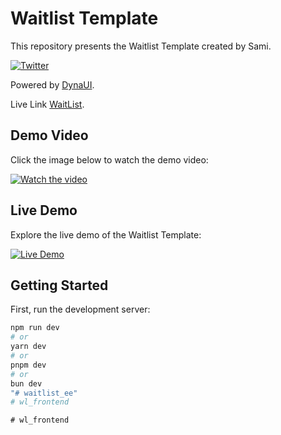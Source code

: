 # Waitlist Template

This repository presents the Waitlist Template created by Sami.

[![Twitter](https://img.shields.io/twitter/follow/DynauiDesign?style=social)](https://twitter.com/DynauiDesign)

Powered by [DynaUI](https://www.dynaui.design/).

Live Link [WaitList](https://waitlist-template-1s9wxifi4-samicostoxs-projects.vercel.app/).

## Demo Video

Click the image below to watch the demo video:

[![Watch the video](https://res.cloudinary.com/dl2adjye7/image/upload/v1719665629/Screenshot_2024-06-29_at_13.52.54_cmjmyf.png)](https://youtu.be/MZbj8zKEFsE)

## Live Demo

Explore the live demo of the Waitlist Template:

[![Live Demo](https://img.shields.io/badge/Live%20Demo-Visit%20Now-blue)](https://waitlist-template-1s9wxifi4-samicostoxs-projects.vercel.app/)

## Getting Started

First, run the development server:

```bash
npm run dev
# or
yarn dev
# or
pnpm dev
# or
bun dev
"# waitlist_ee" 
#   w l _ f r o n t e n d  
 #   w l _ f r o n t e n d  
 